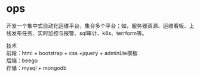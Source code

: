 # ops

开发一个集中式自动化运维平台，集合多个平台；如，服务器资源、运维看板、上线发布任务、实时监控与报警、sql审计、k8s、terrform等。<Br/>

技术<Br/>
前段：html + bootstrap + css +jquery + adminLte模板<Br/>
后端：beego<Br/>
存储：mysql + mongodb <Br/>
